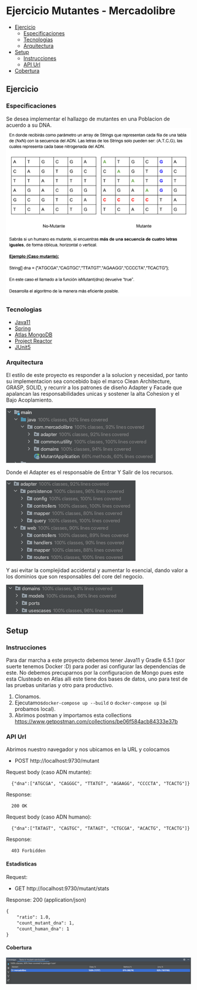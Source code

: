 # Ejercicio Mutantes - Mercadolibre


- [Ejercicio](#ejercicio)
    - [Especificaciones](#especificaciones)
    - [Tecnologias](#tecnologias)
    - [Arquitectura](#arquitectura)
- [Setup](#setup)
    - [Instrucciones](#instrucciones)
    - [API Url](#api-url)
- [Cobertura](#cobertura)

## Ejercicio

### Especificaciones

Se desea implementar el hallazgo de mutantes en una Poblacion de acuerdo a su DNA.
![doc_instructions](doc/instructions.png)


### Tecnologias

- [Java11](https://jdk.java.net/11/)
- [Spring](https://spring.io/)
- [Atlas MongoDB](https://www.mongodb.com/cloud/atlas)
- [Project Reactor](https://projectreactor.io/)
- [JUnit5](https://junit.org/junit5/docs/current/user-guide/#overview-getting-started)

### Arquitectura

El estilo de este proyecto es responder a la solucion y necesidad, por tanto su implementacion
sea concebido bajo el marco Clean Architecture, GRASP, SOLID, y recurrir a los patrones de diseño
Adapter y Facade que apalancan las responsabilidades unicas y sostener la alta Cohesion y el Bajo Acoplamiento.

![doc_instructions](doc/design1.png)

Donde el Adapter es el responsable de Entrar Y Salir de los recursos.

![doc_instructions](doc/design2.png)

Y asi evitar la complejidad accidental y aumentar lo esencial, dando valor a los dominios que son responsables del core del negocio.

![doc_instructions](doc/design3.png)

## Setup

### Instrucciones

Para dar marcha a este proyecto debemos tener Java11 y Gradle 6.5.1 (por suerte tenemos Docker :D) para poder asi configurar las dependencias de este.
No debemos precuparnos por la configuracion de Mongo pues este esta Clusteado en Atlas alli este tiene dos bases de datos,
uno para test de las pruebas unitarias y otro para productivo.

1. Clonamos.
2. Ejecutamos```docker-compose up --build``` o ```docker-compose up``` (si probamos local).
3. Abrimos postman y importamos esta collections https://www.getpostman.com/collections/be06f584acb84333e37b

### API Url

Abrimos nuestro navegador y nos ubicamos en la URL y colocamos
- POST http://localhost:9730/mutant

Request body (caso ADN mutante):

```
  {"dna":["ATGCGA", "CAGGGC", "TTATGT", "AGAAGG", "CCCCTA", "TCACTG"]}
```

Response:

```
  200 OK
```
Request body (caso ADN humano):

```
  {"dna":["TATAGT", "CAGTGC", "TATAGT", "CTGCGA", "ACACTG", "TCACTG"]}
```

Response:

```
  403 Forbidden
```

#### Estadisticas

Request:
- GET http://localhost:9730/mutant/stats

Response: 200 (application/json)

```
{
    "ratio": 1.0,
    "count_mutant_dna": 1,
    "count_human_dna": 1
}
```

#### Cobertura
![doc_instructions](doc/img.png)

